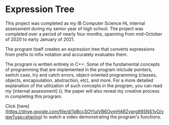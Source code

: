 # Expression Tree

This project was completed as my IB Computer Science HL internal assessment during my senior year of high school. The project was completed over a period of nearly four months, spanning from mid-October of 2020 to early January of 2021.

The program itself creates an expression tree that converts expressions from prefix to infix notation and accurately evaluates them.

The program is written entirely in C++. Some of the fundamental concepts of programming that are implemented in the program inlclude pointers, switch case, try and catch errors, object-oriented programming (classes, objects, encapsulation, abstraction, etc), and more. For a more detailed explanation of the utilization of such concepts in the program, you can read my [internal assessment] (); the paper will also reveal my creative process in completing this program.

Click [here] (https://drive.google.com/file/d/1pBccSOYIulVB6OvmHARZygrg99SNS1vO/view?usp=sharing) to watch a video demonstrating the program's functions.
